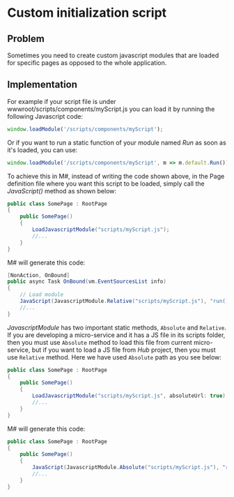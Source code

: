 # Custom initialization script

## Problem

Sometimes you need to create custom javascript modules that are loaded for specific pages as opposed to the whole application.

## Implementation

For example if your script file is under wwwroot/scripts/components/myScript.js you can load it by running the following Javascript code:

```javascript
window.loadModule('/scripts/components/myScript');
```

Or if you want to run a static function of your module named *Run* as soon as it's loaded, you can use:

```javascript
window.loadModule('/scripts/components/myScript', m => m.default.Run());
```
To achieve this in M#, instead of writing the code shown above, in the Page definition file where you want this script to be loaded, simply call the *JavaScript()* method as shown below:
```csharp
public class SomePage : RootPage
{
    public SomePage()
    {
        LoadJavascriptModule("scripts/myScript.js");
        //...
    }
}
```
M# will generate this code:
```csharp
[NonAction, OnBound]
public async Task OnBound(vm.EventSourcesList info)
{
    // Load module
    JavaScript(JavascriptModule.Relative("scripts/myScript.js"), "run()");
    //...    
}
```
*JavascriptModule* has two important static methods, `Absolute` and `Relative`. If you are developing a micro-service and it has a JS file in its scripts folder, then you must use `Absolute` method to load this file from current micro-service, but if you want to load a JS file from *Hub* project, then you must use `Relative` method. Here we have used `Absolute` path as you see below:

```csharp
public class SomePage : RootPage
{
    public SomePage()
    {
        LoadJavascriptModule("scripts/myScript.js", absoluteUrl: true);
        //...
    }
}
```

M# will generate this code:

```csharp
public class SomePage : RootPage
{
    public SomePage()
    {
        JavaScript(JavascriptModule.Absolute("scripts/myScript.js"), "run()");
        //...
    }
}
```